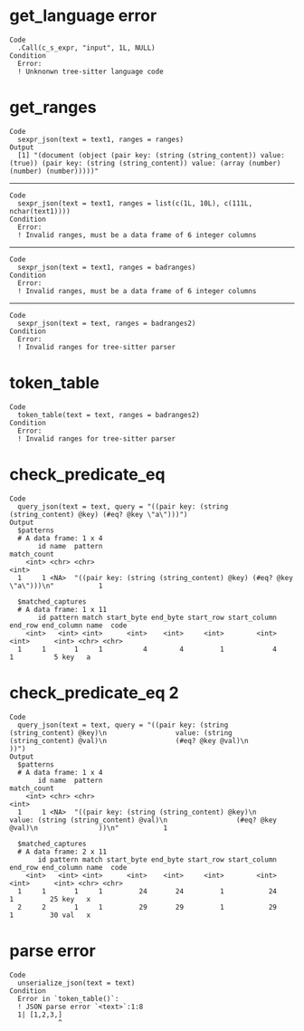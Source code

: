 # get_language error

    Code
      .Call(c_s_expr, "input", 1L, NULL)
    Condition
      Error:
      ! Unknonwn tree-sitter language code

# get_ranges

    Code
      sexpr_json(text = text1, ranges = ranges)
    Output
      [1] "(document (object (pair key: (string (string_content)) value: (true)) (pair key: (string (string_content)) value: (array (number) (number) (number)))))"

---

    Code
      sexpr_json(text = text1, ranges = list(c(1L, 10L), c(111L, nchar(text1))))
    Condition
      Error:
      ! Invalid ranges, must be a data frame of 6 integer columns

---

    Code
      sexpr_json(text = text1, ranges = badranges)
    Condition
      Error:
      ! Invalid ranges, must be a data frame of 6 integer columns

---

    Code
      sexpr_json(text = text, ranges = badranges2)
    Condition
      Error:
      ! Invalid ranges for tree-sitter parser

# token_table

    Code
      token_table(text = text, ranges = badranges2)
    Condition
      Error:
      ! Invalid ranges for tree-sitter parser

# check_predicate_eq

    Code
      query_json(text = text, query = "((pair key: (string (string_content) @key) (#eq? @key \"a\")))")
    Output
      $patterns
      # A data frame: 1 x 4
           id name  pattern                                                            match_count
        <int> <chr> <chr>                                                                    <int>
      1     1 <NA>  "((pair key: (string (string_content) @key) (#eq? @key \"a\")))\n"           1
      
      $matched_captures
      # A data frame: 1 x 11
           id pattern match start_byte end_byte start_row start_column end_row end_column name  code 
        <int>   <int> <int>      <int>    <int>     <int>        <int>   <int>      <int> <chr> <chr>
      1     1       1     1          4        4         1            4       1          5 key   a    
      

# check_predicate_eq 2

    Code
      query_json(text = text, query = "((pair key: (string (string_content) @key)\n                 value: (string (string_content) @val)\n                 (#eq? @key @val)\n               ))")
    Output
      $patterns
      # A data frame: 1 x 4
           id name  pattern                                                                                                                                                      match_count
        <int> <chr> <chr>                                                                                                                                                              <int>
      1     1 <NA>  "((pair key: (string (string_content) @key)\n                 value: (string (string_content) @val)\n                 (#eq? @key @val)\n               ))\n"           1
      
      $matched_captures
      # A data frame: 2 x 11
           id pattern match start_byte end_byte start_row start_column end_row end_column name  code 
        <int>   <int> <int>      <int>    <int>     <int>        <int>   <int>      <int> <chr> <chr>
      1     1       1     1         24       24         1           24       1         25 key   x    
      2     2       1     1         29       29         1           29       1         30 val   x    
      

# parse error

    Code
      unserialize_json(text = text)
    Condition
      Error in `token_table()`:
      ! JSON parse error `<text>`:1:8
      1| [1,2,3,]
                ^


